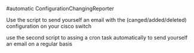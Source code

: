 #automatic ConfigurationChangingReporter

Use the script to send yourself an email with the (canged/added/deleted) configuration on your cisco switch

use the second script to assing a cron task automatically to send yourself an email on a regular basis
